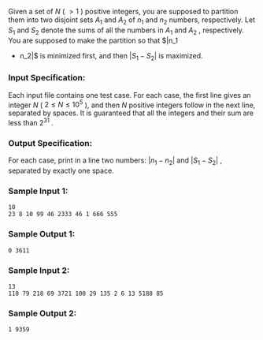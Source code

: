 <!-- Title
Integer Set Partition (25)
-->
Given a set of $N$ ( $> 1$ ) positive integers, you are supposed to partition
them into two disjoint sets $A_1$ and $A_2$ of $n_1$ and $n_2$ numbers,
respectively. Let $S_1$ and $S_2$ denote the sums of all the numbers in $A_1$
and $A_2$ , respectively. You are supposed to make the partition so that $|n_1
- n_2|$ is minimized first, and then $|S_1 - S_2|$ is maximized.

### Input Specification:

Each input file contains one test case. For each case, the first line gives an
integer $N$ ( $2 \le N \le 10^5$ ), and then $N$ positive integers follow in
the next line, separated by spaces. It is guaranteed that all the integers and
their sum are less than $2^{31}$ .

### Output Specification:

For each case, print in a line two numbers: $|n_1 - n_2|$ and $|S_1 - S_2|$ ,
separated by exactly one space.

### Sample Input 1:

    
    
    10
    23 8 10 99 46 2333 46 1 666 555
    

### Sample Output 1:

    
    
    0 3611
    

### Sample Input 2:

    
    
    13
    110 79 218 69 3721 100 29 135 2 6 13 5188 85
    

### Sample Output 2:

    
    
    1 9359
    

